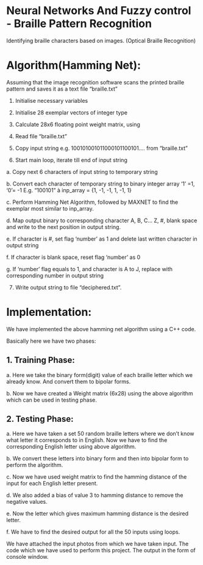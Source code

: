 # Neural Networks And Fuzzy control - Braille Pattern Recognition
Identifying braille characters based on images. (Optical Braille Recognition)

# Algorithm(Hamming Net):



Assuming that the image
recognition software scans the printed braille pattern and saves it as a text
file “braille.txt”



1.   Initialise necessary variables



2.  Initialise 28 exemplar vectors  of integer type



3.  Calculate 28x6 floating point weight
matrix, using 



4.  Read file “braille.txt”



5.   Copy input string e.g.
100101001011000101100101…. from “braille.txt”



6.   Start main loop, iterate till end of input
string



a.    Copy next 6 characters of input string to temporary string



b.   Convert each character of temporary
string to binary integer array ‘1’ =1, ‘0’= -1  E.g. “100101” à inp_array = {1, -1, -1, 1, -1, 1}



c.    Perform Hamming Net Algorithm, followed by MAXNET to find the exemplar most similar to inp_array.



d.   Map output binary to corresponding character A, B, C… Z, #, blank space and write to the next position in output string.



e.   If character is #, set flag ‘number’ as 1 and delete last written character in output string



f.     If character is blank space, reset flag ‘number’ as 0



g.    If ‘number’ flag equals to 1, and character is A to J, replace with corresponding number in output string 



7.   Write output string to file “deciphered.txt”.



# Implementation:

We have implemented the above hamming net algorithm
using a C++ code.

Basically here we have two phases:



## 1.    Training Phase:



a.    Here we take the binary form(digit) value of each braille letter which we already know. And convert them to bipolar forms.



b.   Now we have created a Weight matrix (6x28) using the above algorithm which can be used in testing phase.



## 2.    Testing Phase:



a.    Here we have taken a set 50 random braille letters where we don’t know what letter it corresponds to in English. Now we have to find the corresponding English letter using above algorithm.



b.   We convert these letters into binary form and then into bipolar form to perform the algorithm.



c.    Now we have used weight matrix to find the hamming distance of the input for each English letter present.



d.   We also added a bias of value 3 to hamming distance to remove the negative values.



e.   Now the letter which gives maximum hamming distance is the desired letter.



f.     We have to find the desired output for all the 50 inputs using loops.

We have attached the input photos from which we have taken input.
The code which we have used to perform this project. The output in the form of console window.
